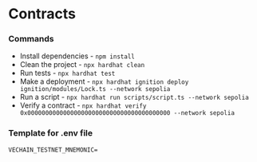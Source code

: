# Contracts

### Commands

- Install dependencies - `npm install`
- Clean the project - `npx hardhat clean`
- Run tests - `npx hardhat test`
- Make a deployment - `npx hardhat ignition deploy ignition/modules/Lock.ts --network sepolia`
- Run a script - `npx hardhat run scripts/script.ts --network sepolia`
- Verify a contract - `npx hardhat verify 0x0000000000000000000000000000000000000000 --network sepolia`

### Template for .env file

```
VECHAIN_TESTNET_MNEMONIC=
```
